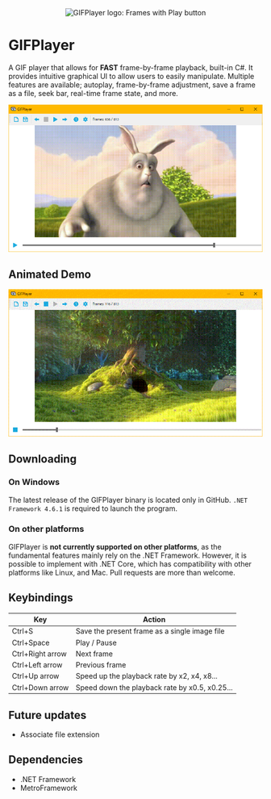 <div align="center"><img alt="GIFPlayer logo: Frames with Play button" src="images/icon.ico"></div>

# GIFPlayer

A GIF player that allows for **FAST** frame-by-frame playback, built-in C#.
It provides intuitive graphical UI to allow users to easily manipulate.
Multiple features are available; autoplay, frame-by-frame adjustment, save a frame as a file, seek bar, real-time frame state, and more.

<div align="center"><img alt="screenshot" src="images/sample.png"></div>

## Animated Demo
<div align="center"><img alt="screenshot" src="images/animation.gif"></div>

## Downloading
### On Windows

The latest release of the GIFPlayer binary is located only in GitHub.
```.NET Framework 4.6.1``` is required to launch the program.

### On other platforms

GIFPlayer is **not currently supported on other platforms**, as the fundamental features mainly rely on the .NET Framework.
However, it is possible to implement with .NET Core, which has compatibility with other platforms like Linux, and Mac.
Pull requests are more than welcome.

## Keybindings

| Key              | Action                                         |
| ---------------- | ---------------------------------------------- |
| Ctrl+S           | Save the present frame as a single image file  |
| Ctrl+Space       | Play / Pause                                   |
| Ctrl+Right arrow | Next frame                                     |
| Ctrl+Left arrow  | Previous frame                                 |
| Ctrl+Up arrow    | Speed up the playback rate by x2, x4, x8...    |
| Ctrl+Down arrow  | Speed down the playback rate by x0.5, x0.25... |

## Future updates
* Associate file extension

## Dependencies
* .NET Framework
* MetroFramework
